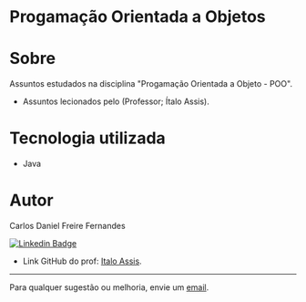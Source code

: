 # Progamação Orientada a Objetos

# Sobre

Assuntos estudados na disciplina "Progamação Orientada a Objeto - POO".
  
- Assuntos lecionados pelo (Professor; Ítalo Assis).

# Tecnologia utilizada

- Java

# Autor

Carlos Daniel Freire Fernandes

[![Linkedin Badge](https://img.shields.io/badge/-Linkedin-blue?style=flat-square&logo=Linkedin&logoColor=white&link=https://www.linkedin.com/in/lpaulovt/)](https://www.linkedin.com/in/carlosdanielfernandes) 

- Link GitHub do prof:  [Italo Assis](https://github.com/italoaug "GitHub Italo Assis"). 

---
Para qualquer sugestão ou melhoria, envie um [email](mailto:carloscdanield@gmail.com).
